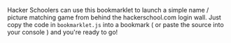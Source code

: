 Hacker Schoolers can use this bookmarklet to launch a simple name / picture matching game from behind the hackerschool.com login wall.  Just copy the code in `bookmarklet.js` into a bookmark ( or paste the source into your console ) and you're ready to go!